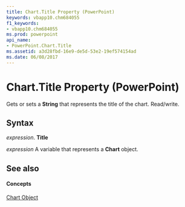 ```yaml
---
title: Chart.Title Property (PowerPoint)
keywords: vbapp10.chm684055
f1_keywords:
- vbapp10.chm684055
ms.prod: powerpoint
api_name:
- PowerPoint.Chart.Title
ms.assetid: a3d28fbd-16e9-de5d-53e2-19ef574154ad
ms.date: 06/08/2017
---
```



# Chart.Title Property (PowerPoint)

Gets or sets a **String** that represents the title of the chart. Read/write.


## Syntax

 _expression_. **Title**

 _expression_ A variable that represents a **Chart** object.


## See also


#### Concepts


[Chart Object](chart-object-powerpoint.md)

